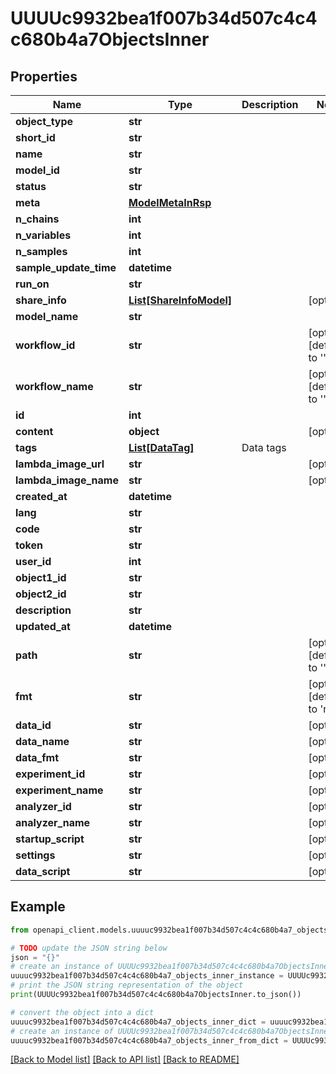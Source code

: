 # UUUUc9932bea1f007b34d507c4c4c680b4a7ObjectsInner


## Properties

Name | Type | Description | Notes
------------ | ------------- | ------------- | -------------
**object_type** | **str** |  | 
**short_id** | **str** |  | 
**name** | **str** |  | 
**model_id** | **str** |  | 
**status** | **str** |  | 
**meta** | [**ModelMetaInRsp**](ModelMetaInRsp.md) |  | 
**n_chains** | **int** |  | 
**n_variables** | **int** |  | 
**n_samples** | **int** |  | 
**sample_update_time** | **datetime** |  | 
**run_on** | **str** |  | 
**share_info** | [**List[ShareInfoModel]**](ShareInfoModel.md) |  | [optional] 
**model_name** | **str** |  | 
**workflow_id** | **str** |  | [optional] [default to '']
**workflow_name** | **str** |  | [optional] [default to '']
**id** | **int** |  | 
**content** | **object** |  | [optional] 
**tags** | [**List[DataTag]**](DataTag.md) | Data tags | 
**lambda_image_url** | **str** |  | [optional] 
**lambda_image_name** | **str** |  | [optional] 
**created_at** | **datetime** |  | 
**lang** | **str** |  | 
**code** | **str** |  | 
**token** | **str** |  | 
**user_id** | **int** |  | 
**object1_id** | **str** |  | 
**object2_id** | **str** |  | 
**description** | **str** |  | 
**updated_at** | **datetime** |  | 
**path** | **str** |  | [optional] [default to '']
**fmt** | **str** |  | [optional] [default to 'raw']
**data_id** | **str** |  | [optional] 
**data_name** | **str** |  | [optional] 
**data_fmt** | **str** |  | [optional] 
**experiment_id** | **str** |  | [optional] 
**experiment_name** | **str** |  | [optional] 
**analyzer_id** | **str** |  | [optional] 
**analyzer_name** | **str** |  | [optional] 
**startup_script** | **str** |  | [optional] 
**settings** | **str** |  | [optional] 
**data_script** | **str** |  | [optional] 

## Example

```python
from openapi_client.models.uuuuc9932bea1f007b34d507c4c4c680b4a7_objects_inner import UUUUc9932bea1f007b34d507c4c4c680b4a7ObjectsInner

# TODO update the JSON string below
json = "{}"
# create an instance of UUUUc9932bea1f007b34d507c4c4c680b4a7ObjectsInner from a JSON string
uuuuc9932bea1f007b34d507c4c4c680b4a7_objects_inner_instance = UUUUc9932bea1f007b34d507c4c4c680b4a7ObjectsInner.from_json(json)
# print the JSON string representation of the object
print(UUUUc9932bea1f007b34d507c4c4c680b4a7ObjectsInner.to_json())

# convert the object into a dict
uuuuc9932bea1f007b34d507c4c4c680b4a7_objects_inner_dict = uuuuc9932bea1f007b34d507c4c4c680b4a7_objects_inner_instance.to_dict()
# create an instance of UUUUc9932bea1f007b34d507c4c4c680b4a7ObjectsInner from a dict
uuuuc9932bea1f007b34d507c4c4c680b4a7_objects_inner_from_dict = UUUUc9932bea1f007b34d507c4c4c680b4a7ObjectsInner.from_dict(uuuuc9932bea1f007b34d507c4c4c680b4a7_objects_inner_dict)
```
[[Back to Model list]](../README.md#documentation-for-models) [[Back to API list]](../README.md#documentation-for-api-endpoints) [[Back to README]](../README.md)


